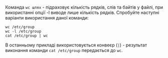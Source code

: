 Команда `wc шлях` - підраховує кількість рядків, слів та байтів у файлі, при використанні опції -l виводе лише кількість рядків. Спробуйте наступні варіанти використання даної команди:
```
wc /etc/group
wc -l /etc/group
cat /etc/group | wc
```
В останньому прикладі використовується конвеєр (``|``) - результат виконання команди `cat /etc/group` передається до `wc`.
